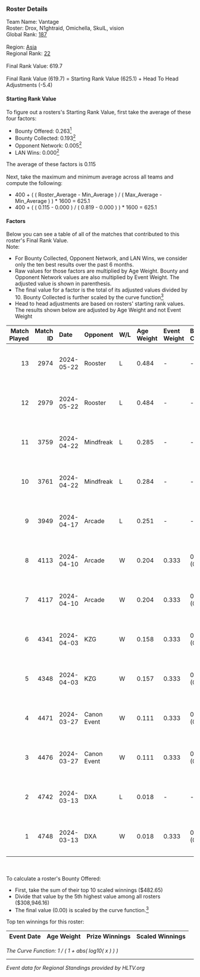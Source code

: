 ### Roster Details<br />
Team Name: Vantage<br />
Roster: Drox, N1ghtraid, Omichella, SkulL, vision <br />
Global Rank: [187](../../standings_global_2024_09_06.md)<br />
<br />
Region: [Asia]( ../../standings_asia_2024_09_06.md)<br />
Regional Rank: [22]( ../../standings_asia_2024_09_06.md)<br />
<br />
Final Rank Value:  619.7<br />
<br />
Final Rank Value (619.7) = Starting Rank Value (625.1) + Head To Head Adjustments (-5.4)<br />

#### Starting Rank Value<br />
To figure out a rosters's Starting Rank Value, first take the average of these four factors:<br />
- Bounty Offered: 0.263[<sup>1</sup>](#table2)
- Bounty Collected: 0.193[<sup>2</sup>](#table1)
- Opponent Network: 0.005[<sup>2</sup>](#table1)
- LAN Wins: 0.000[<sup>2</sup>](#table1)

The average of these factors is 0.115<br />
<br />
Next, take the maximum and minimum average across all teams and compute the following:<br />
- 400 + ( ( Roster_Average - Min_Average ) / ( Max_Average - Min_Average ) ) * 1600 = 625.1
- 400 + ( ( 0.115 - 0.000 ) / ( 0.819 - 0.000 ) ) * 1600 = 625.1


#### Factors<br />
Below you can see a table of all of the matches that contributed to this roster's Final Rank Value.<br />
Note:<br />

- For Bounty Collected, Opponent Network, and LAN Wins, we consider only the ten best results over the past 6 months.
- Raw values for those factors are multiplied by Age Weight. Bounty and Opponent Network values are also multiplied by Event Weight. The adjusted value is shown in parenthesis.
- The final value for a factor is the total of its adjusted values divided by 10. Bounty Collected is further scaled by the curve function[<sup>3</sup>](#curveFunction)
- Head to head adjustments are based on rosters' starting rank values. The results shown below are adjusted by Age Weight and not Event Weight
<span id="table1"></span><br />


| Match Played | Match ID | Date       | Opponent    | W/L | Age Weight | Event Weight | Bounty Collected | Opponent Network | LAN Wins  | H2H Adj. | Roster                                     |
| -: | -: | :- | :- | :- | :- | :- | :- | :- | :- | -: | :- |
|           13 |     2974 | 2024-05-22 | Rooster     | L   | 0.484      | -            | -                | -                | -         |    -4.89 | Drox, N1ghtraid, Omichella, SkulL, vision  |
|           12 |     2979 | 2024-05-22 | Rooster     | L   | 0.484      | -            | -                | -                | -         |    -5.08 | Drox, N1ghtraid, Omichella, SkulL, vision  |
|           11 |     3759 | 2024-04-22 | Mindfreak   | L   | 0.285      | -            | -                | -                | -         |    -3.87 | Drox, N1ghtraid, Omichella, SkulL, vision  |
|           10 |     3761 | 2024-04-22 | Mindfreak   | L   | 0.284      | -            | -                | -                | -         |    -3.96 | Drox, N1ghtraid, Omichella, SkulL, vision  |
|            9 |     3949 | 2024-04-17 | Arcade      | L   | 0.251      | -            | -                | -                | -         |    -3.22 | Drox, N1ghtraid, Omichella, SkulL, vision  |
|            8 |     4113 | 2024-04-10 | Arcade      | W   | 0.204      | 0.333        | 0.002 (0.000)    | 0.251 (0.017)    | 0 (0.000) |     3.87 | Drox, N1ghtraid, Omichella, SkulL, vision  |
|            7 |     4117 | 2024-04-10 | Arcade      | W   | 0.204      | 0.333        | 0.002 (0.000)    | 0.251 (0.017)    | 0 (0.000) |     3.94 | Drox, N1ghtraid, Omichella, SkulL, vision  |
|            6 |     4341 | 2024-04-03 | KZG         | W   | 0.158      | 0.333        | 0.003 (0.000)    | 0.157 (0.008)    | 0 (0.000) |     2.71 | Drox, N1ghtraid, Omichella, SkulL, vision  |
|            5 |     4348 | 2024-04-03 | KZG         | W   | 0.157      | 0.333        | 0.003 (0.000)    | 0.157 (0.008)    | 0 (0.000) |     2.73 | Drox, N1ghtraid, Omichella, SkulL, vision  |
|            4 |     4471 | 2024-03-27 | Canon Event | W   | 0.111      | 0.333        | 0.000 (0.000)    | 0.000 (0.000)    | 0 (0.000) |     1.18 | Drox, N1ghtraid, Omichella, SkulL, vision  |
|            3 |     4476 | 2024-03-27 | Canon Event | W   | 0.111      | 0.333        | 0.000 (0.000)    | 0.000 (0.000)    | 0 (0.000) |     1.19 | Drox, N1ghtraid, Omichella, SkulL, vision  |
|            2 |     4742 | 2024-03-13 | DXA         | L   | 0.018      | -            | -                | -                | -         |    -0.26 | Drox, N1ghtraid, Omichella, SkulL, vision  |
|            1 |     4748 | 2024-03-13 | DXA         | W   | 0.018      | 0.333        | 0.001 (0.000)    | 0.230 (0.001)    | 0 (0.000) |     0.30 | Drox, N1ghtraid, Omichella, SkulL, vision  |

<br />
<span id="table2"></span><br />
To calculate a roster's Bounty Offered:<br />

- First, take the sum of their top 10 scaled winnings ($482.65)
- Divide that value by the 5th highest value among all rosters ($308,946.16)
- The final value (0.00) is scaled by the curve function.[<sup>3</sup>](#curveFunction)

Top ten winnings for this roster:<br />

| Event Date | Age Weight | Prize Winnings | Scaled Winnings |
| :- | -: | :- | :- |


<span id="curveFunction"></span>_The Curve Function: 1 / ( 1 + abs( log10( x ) ) )_<br />

---
_Event data for Regional Standings provided by HLTV.org_<br />
